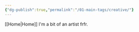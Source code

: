 ```yaml
---
{"dg-publish":true,"permalink":"/01-main-tags/creative/"}
---
```


[[Home\|Home]]
I'm a bit of an artist frfr.